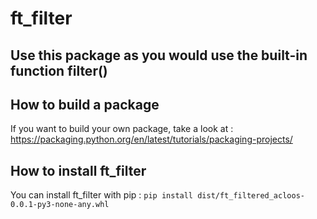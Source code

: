 # ft_filter

## Use this package as you would use the built-in function filter()

## How to build a package
If you want to build your own package, take a look at :
https://packaging.python.org/en/latest/tutorials/packaging-projects/

## How to install ft_filter
You can install ft_filter with pip :
```pip install dist/ft_filtered_acloos-0.0.1-py3-none-any.whl```
